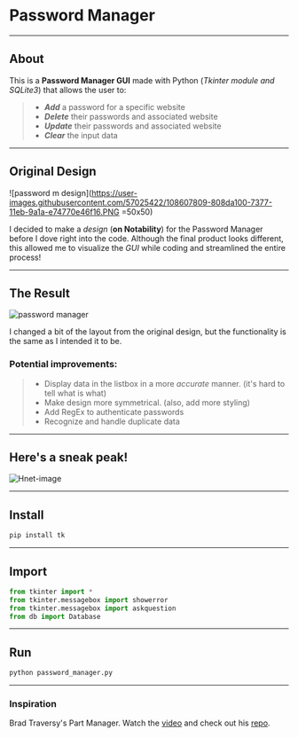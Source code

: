 # Password Manager

---

## **About**

This is a **Password Manager GUI** made with Python (_Tkinter module and SQLite3_) that allows the user to:

> - _**Add**_ a password for a specific website
> - _**Delete**_ their passwords and associated website
> - _**Update**_ their passwords and associated website
> - _**Clear**_ the input data

---

## **Original Design**

![password m design](https://user-images.githubusercontent.com/57025422/108607809-808da100-7377-11eb-9a1a-e74770e46f16.PNG =50x50)

I decided to make a _design_ (**on Notability**) for the Password Manager before I dove right into the code. Although the final product looks different, this allowed me to visualize the _GUI_ while coding and streamlined the entire process!

---

## **The Result**

![password manager](https://user-images.githubusercontent.com/57025422/108784152-95a73300-7523-11eb-9365-b99c87d8275a.PNG)

I changed a bit of the layout from the original design, but the functionality is the same as I intended it to be.

### **Potential improvements:**

> - Display data in the listbox in a more _accurate_ manner. (it's hard to tell what is what)
> - Make design more symmetrical. (also, add more styling)
> - Add RegEx to authenticate passwords
> - Recognize and handle duplicate data

---

## **Here's a sneak peak!**

![Hnet-image](https://user-images.githubusercontent.com/57025422/108933178-8e555780-75ff-11eb-8650-3102df9e1523.gif)

---

## **Install**

```bash
pip install tk
```

---

## **Import**

```python
from tkinter import *
from tkinter.messagebox import showerror
from tkinter.messagebox import askquestion
from db import Database
```

---

## **Run**

```bash
python password_manager.py
```

---

### **Inspiration**

Brad Traversy's Part Manager. Watch the [video](https://www.youtube.com/watch?v=ELkaEpN29PU "Traversy Media") and check out his [repo](https://github.com/bradtraversy/part_manager "Part Manager").
